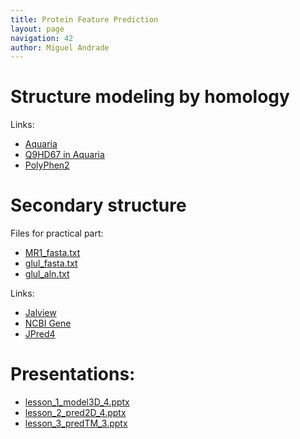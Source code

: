 ```yaml
---
title: Protein Feature Prediction
layout: page
navigation: 42
author: Miguel Andrade
---
```



# Structure modeling by homology

Links:

- [Aquaria](http://aquaria.ws)
- [Q9HD67 in Aquaria](http://aquaria.ws/Q9HD67/)
- [PolyPhen2](http://genetics.bwh.harvard.edu/pph2)

# Secondary structure

Files for practical part:

- [MR1_fasta.txt](MR1_fasta.txt)
- [glul_fasta.txt](glul_fasta.txt)
- [glul_aln.txt](glul_aln.txt)

Links:

- [Jalview](http://www.jalview.org)
- [NCBI Gene](http://www.ncbi.nlm.nih.gov/gene)
- [JPred4](http://www.compbio.dundee.ac.uk/jpred4)


# Presentations:

- [lesson_1_model3D_4.pptx](trainingMaterial/miguelAndrade/lesson_1_model3D_4.pptx)
- [lesson_2_pred2D_4.pptx](trainingMaterial/miguelAndrade/lesson_2_pred2D_4.pptx)
- [lesson_3_predTM_3.pptx](trainingMaterial/miguelAndrade/lesson_3_predTM_3.pptx)
